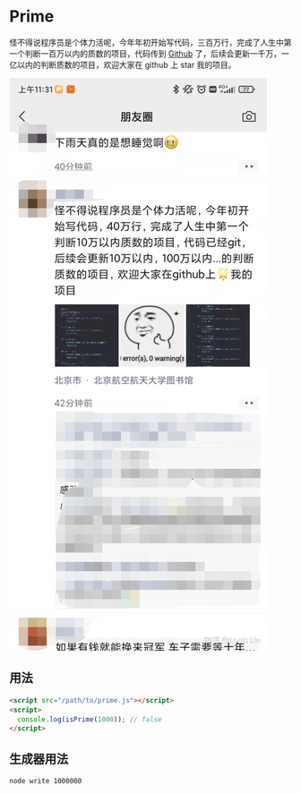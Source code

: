 # Prime

怪不得说程序员是个体力活呢，今年年初开始写代码，三百万行，完成了人生中第一个判断一百万以内的质数的项目，代码传到 [Github](https://github.com/akarachen/prime) 了，后续会更新一千万，一亿以内的判断质数的项目，欢迎大家在 github 上 star 我的项目。

![Motivation](./motivation.png)

## 用法

```html
<script src="/path/to/prime.js"></script>
<script>
  console.log(isPrime(1000)); // false
</script>
```

## 生成器用法

```shell
node write 1000000
```
